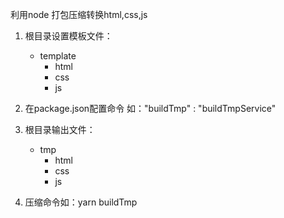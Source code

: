利用node 打包压缩转换html,css,js

1. 根目录设置模板文件：
    - template
        - html
        - css
        - js

2. 在package.json配置命令 如："buildTmp" : "buildTmpService"

3. 根目录输出文件：
    - tmp
        - html
        - css
        - js

4. 压缩命令如：yarn buildTmp

